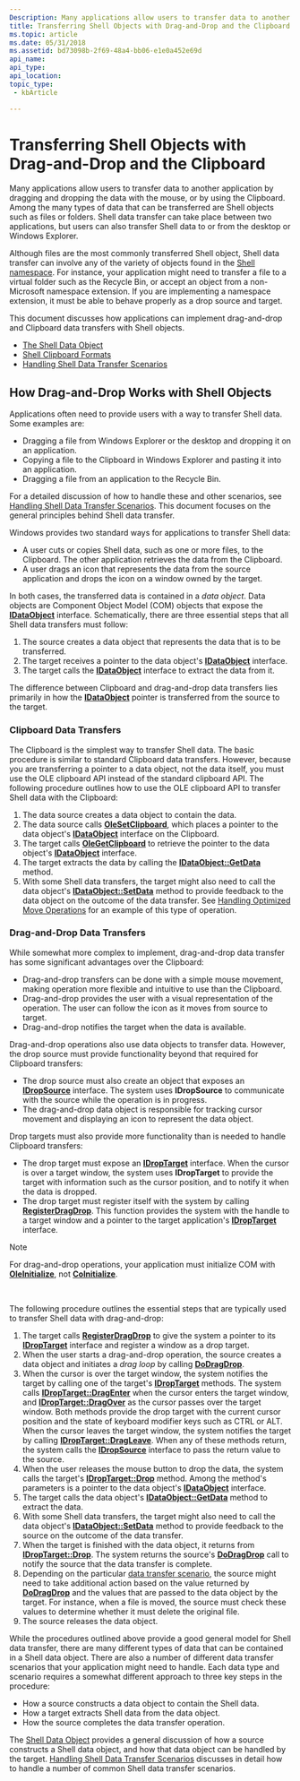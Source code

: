```yaml
---
Description: Many applications allow users to transfer data to another application by dragging and dropping the data with the mouse, or by using the Clipboard.
title: Transferring Shell Objects with Drag-and-Drop and the Clipboard
ms.topic: article
ms.date: 05/31/2018
ms.assetid: bd73098b-2f69-48a4-bb06-e1e0a452e69d
api_name: 
api_type: 
api_location: 
topic_type: 
 - kbArticle

---
```


# Transferring Shell Objects with Drag-and-Drop and the Clipboard

Many applications allow users to transfer data to another application by dragging and dropping the data with the mouse, or by using the Clipboard. Among the many types of data that can be transferred are Shell objects such as files or folders. Shell data transfer can take place between two applications, but users can also transfer Shell data to or from the desktop or Windows Explorer.

Although files are the most commonly transferred Shell object, Shell data transfer can involve any of the variety of objects found in the [Shell namespace](namespace-intro.md). For instance, your application might need to transfer a file to a virtual folder such as the Recycle Bin, or accept an object from a non-Microsoft namespace extension. If you are implementing a namespace extension, it must be able to behave properly as a drop source and target.

This document discusses how applications can implement drag-and-drop and Clipboard data transfers with Shell objects.

-   [The Shell Data Object](dataobject.md)
-   [Shell Clipboard Formats](clipboard.md)
-   [Handling Shell Data Transfer Scenarios](datascenarios.md)

## How Drag-and-Drop Works with Shell Objects

Applications often need to provide users with a way to transfer Shell data. Some examples are:

-   Dragging a file from Windows Explorer or the desktop and dropping it on an application.
-   Copying a file to the Clipboard in Windows Explorer and pasting it into an application.
-   Dragging a file from an application to the Recycle Bin.

For a detailed discussion of how to handle these and other scenarios, see [Handling Shell Data Transfer Scenarios](datascenarios.md). This document focuses on the general principles behind Shell data transfer.

Windows provides two standard ways for applications to transfer Shell data:

-   A user cuts or copies Shell data, such as one or more files, to the Clipboard. The other application retrieves the data from the Clipboard.
-   A user drags an icon that represents the data from the source application and drops the icon on a window owned by the target.

In both cases, the transferred data is contained in a *data object*. Data objects are Component Object Model (COM) objects that expose the [**IDataObject**](https://msdn.microsoft.com/library/ms688421(v=VS.85).aspx) interface. Schematically, there are three essential steps that all Shell data transfers must follow:

1.  The source creates a data object that represents the data that is to be transferred.
2.  The target receives a pointer to the data object's [**IDataObject**](https://msdn.microsoft.com/library/ms688421(v=VS.85).aspx) interface.
3.  The target calls the [**IDataObject**](https://msdn.microsoft.com/library/ms688421(v=VS.85).aspx) interface to extract the data from it.

The difference between Clipboard and drag-and-drop data transfers lies primarily in how the [**IDataObject**](https://msdn.microsoft.com/library/ms688421(v=VS.85).aspx) pointer is transferred from the source to the target.

### Clipboard Data Transfers

The Clipboard is the simplest way to transfer Shell data. The basic procedure is similar to standard Clipboard data transfers. However, because you are transferring a pointer to a data object, not the data itself, you must use the OLE clipboard API instead of the standard clipboard API. The following procedure outlines how to use the OLE clipboard API to transfer Shell data with the Clipboard:

1.  The data source creates a data object to contain the data.
2.  The data source calls [**OleSetClipboard**](https://msdn.microsoft.com/library/ms686623(v=VS.85).aspx), which places a pointer to the data object's [**IDataObject**](https://msdn.microsoft.com/library/ms688421(v=VS.85).aspx) interface on the Clipboard.
3.  The target calls [**OleGetClipboard**](https://msdn.microsoft.com/library/ms692778(v=VS.85).aspx) to retrieve the pointer to the data object's [**IDataObject**](https://msdn.microsoft.com/library/ms688421(v=VS.85).aspx) interface.
4.  The target extracts the data by calling the [**IDataObject::GetData**](https://msdn.microsoft.com/library/ms678431(v=VS.85).aspx) method.
5.  With some Shell data transfers, the target might also need to call the data object's [**IDataObject::SetData**](https://msdn.microsoft.com/library/ms686626(v=VS.85).aspx) method to provide feedback to the data object on the outcome of the data transfer. See [Handling Optimized Move Operations](datascenarios.md) for an example of this type of operation.

### Drag-and-Drop Data Transfers

While somewhat more complex to implement, drag-and-drop data transfer has some significant advantages over the Clipboard:

-   Drag-and-drop transfers can be done with a simple mouse movement, making operation more flexible and intuitive to use than the Clipboard.
-   Drag-and-drop provides the user with a visual representation of the operation. The user can follow the icon as it moves from source to target.
-   Drag-and-drop notifies the target when the data is available.

Drag-and-drop operations also use data objects to transfer data. However, the drop source must provide functionality beyond that required for Clipboard transfers:

-   The drop source must also create an object that exposes an [**IDropSource**](https://msdn.microsoft.com/library/ms690071(v=VS.85).aspx) interface. The system uses **IDropSource** to communicate with the source while the operation is in progress.
-   The drag-and-drop data object is responsible for tracking cursor movement and displaying an icon to represent the data object.

Drop targets must also provide more functionality than is needed to handle Clipboard transfers:

-   The drop target must expose an [**IDropTarget**](https://msdn.microsoft.com/library/ms679679(v=VS.85).aspx) interface. When the cursor is over a target window, the system uses **IDropTarget** to provide the target with information such as the cursor position, and to notify it when the data is dropped.
-   The drop target must register itself with the system by calling [**RegisterDragDrop**](https://msdn.microsoft.com/library/ms678405(v=VS.85).aspx). This function provides the system with the handle to a target window and a pointer to the target application's [**IDropTarget**](https://msdn.microsoft.com/library/ms679679(v=VS.85).aspx) interface.

> [!Note]  
> For drag-and-drop operations, your application must initialize COM with [**OleInitialize**](https://msdn.microsoft.com/library/ms690134(v=VS.85).aspx), not [**CoInitialize**](https://msdn.microsoft.com/library/ms678543(v=VS.85).aspx).

 

The following procedure outlines the essential steps that are typically used to transfer Shell data with drag-and-drop:

1.  The target calls [**RegisterDragDrop**](https://msdn.microsoft.com/library/ms678405(v=VS.85).aspx) to give the system a pointer to its [**IDropTarget**](https://msdn.microsoft.com/library/ms679679(v=VS.85).aspx) interface and register a window as a drop target.
2.  When the user starts a drag-and-drop operation, the source creates a data object and initiates a *drag loop* by calling [**DoDragDrop**](https://msdn.microsoft.com/library/ms678486(v=VS.85).aspx).
3.  When the cursor is over the target window, the system notifies the target by calling one of the target's [**IDropTarget**](https://msdn.microsoft.com/library/ms679679(v=VS.85).aspx) methods. The system calls [**IDropTarget::DragEnter**](https://msdn.microsoft.com/library/ms680106(v=VS.85).aspx) when the cursor enters the target window, and [**IDropTarget::DragOver**](https://msdn.microsoft.com/library/ms680129(v=VS.85).aspx) as the cursor passes over the target window. Both methods provide the drop target with the current cursor position and the state of keyboard modifier keys such as CTRL or ALT. When the cursor leaves the target window, the system notifies the target by calling [**IDropTarget::DragLeave**](https://msdn.microsoft.com/library/ms680110(v=VS.85).aspx). When any of these methods return, the system calls the [**IDropSource**](https://msdn.microsoft.com/library/ms690071(v=VS.85).aspx) interface to pass the return value to the source.
4.  When the user releases the mouse button to drop the data, the system calls the target's [**IDropTarget::Drop**](https://msdn.microsoft.com/library/ms687242(v=VS.85).aspx) method. Among the method's parameters is a pointer to the data object's [**IDataObject**](https://msdn.microsoft.com/library/ms688421(v=VS.85).aspx) interface.
5.  The target calls the data object's [**IDataObject::GetData**](https://msdn.microsoft.com/library/ms678431(v=VS.85).aspx) method to extract the data.
6.  With some Shell data transfers, the target might also need to call the data object's [**IDataObject::SetData**](https://msdn.microsoft.com/library/ms686626(v=VS.85).aspx) method to provide feedback to the source on the outcome of the data transfer.
7.  When the target is finished with the data object, it returns from [**IDropTarget::Drop**](https://msdn.microsoft.com/library/ms687242(v=VS.85).aspx). The system returns the source's [**DoDragDrop**](https://msdn.microsoft.com/library/ms678486(v=VS.85).aspx) call to notify the source that the data transfer is complete.
8.  Depending on the particular [data transfer scenario](datascenarios.md), the source might need to take additional action based on the value returned by [**DoDragDrop**](https://msdn.microsoft.com/library/ms678486(v=VS.85).aspx) and the values that are passed to the data object by the target. For instance, when a file is moved, the source must check these values to determine whether it must delete the original file.
9.  The source releases the data object.

While the procedures outlined above provide a good general model for Shell data transfer, there are many different types of data that can be contained in a Shell data object. There are also a number of different data transfer scenarios that your application might need to handle. Each data type and scenario requires a somewhat different approach to three key steps in the procedure:

-   How a source constructs a data object to contain the Shell data.
-   How a target extracts Shell data from the data object.
-   How the source completes the data transfer operation.

The [Shell Data Object](dataobject.md) provides a general discussion of how a source constructs a Shell data object, and how that data object can be handled by the target. [Handling Shell Data Transfer Scenarios](datascenarios.md) discusses in detail how to handle a number of common Shell data transfer scenarios.

 

 



